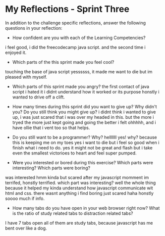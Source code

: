 # My Reflections - Sprint Three 

In addition to the challenge specific reflections, answer the following questions in your reflection:


- How confident are you with each of the Learning Competencies?

i feel good, i did the freecodecamp java script. and the second time i enjoyed it.



- Which parts of the this sprint made you feel cool?

touching the base of java script yessssss, it made me want to die but im pleased with myself.



- Which parts of this sprint made you angry?
the first contact of java script i hated it i didnt understand how it worked or its purpose honstly i wanted to drive off a clift.



- How many times during this sprint did you want to give up? Why didn't you? Do you still think you might give up?
i didnt think i wanted to give up, i was just scared that i was over my headed in this.
but the more i tryed the more just kept going and going the better i felt ohhhhh, and i have ollie that i vent too so that helps.


- Do you still want to be a programmer? Why?
helllllll yes!
why? because this is keeping me on my toes yes i want to die but i feel so good when i finish what i need to do. yes it might not be great and flash but i take even the smallest victorioes to heart and feel super pumped.



- Were you interested or bored during this exercise? Which parts were interesting? Which parts were boring?

was interested hmm kinda but scared after my javascript momment im terrifed, honstly terrified.
which part was interesting? well the whole thing because it helped my kinda understand 
how javascript communicate wit html and css.
there wasnt anything i find boring just scared haha honstly soooo much if info.



- How many tabs do you have open in your web browser right now? What is the ratio of study related tabs to distraction related tabs?

I have 7 tabs open all of them are study tabs, because javascript has me bent over like a dog.






